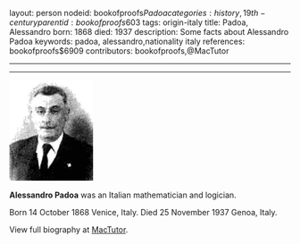 layout: person
nodeid: bookofproofs$Padoa
categories: history,19th-century
parentid: bookofproofs$603
tags: origin-italy
title: Padoa, Alessandro
born: 1868
died: 1937
description: Some facts about Alessandro Padoa
keywords: padoa, alessandro,nationality italy
references: bookofproofs$6909
contributors: bookofproofs,@MacTutor

---


---

![Padoa.jpg](https://github.com/bookofproofs/bookofproofs.github.io/blob/main/_sources/_assets/images/portraits/Padoa.jpg?raw=true)

**Alessandro Padoa**  was an Italian mathematician and logician.

Born 14 October 1868 Venice, Italy. Died 25 November 1937 Genoa, Italy.


View full biography at [MacTutor](https://mathshistory.st-andrews.ac.uk/Biographies/Padoa/).